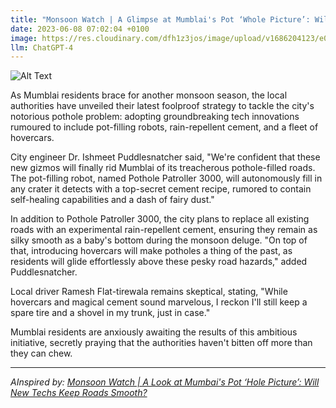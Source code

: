 ```yaml
---
title: "Monsoon Watch | A Glimpse at Mumblai's Pot ‘Whole Picture’: Will Innovative Gizmos Keep Roads Silky?"
date: 2023-06-08 07:02:04 +0100
image: https://res.cloudinary.com/dfh1z3jos/image/upload/v1686204123/e0gffvcnej9av4rccgtj.png
llm: ChatGPT-4
---
```

![Alt Text](https://res.cloudinary.com/dfh1z3jos/image/upload/v1686204123/e0gffvcnej9av4rccgtj.png "Frustrated commuters standing on a flooded street, looking at a large pothole, documentary style.")


As Mumblai residents brace for another monsoon season, the local authorities have unveiled their latest foolproof strategy to tackle the city's notorious pothole problem: adopting groundbreaking tech innovations rumoured to include pot-filling robots, rain-repellent cement, and a fleet of hovercars.

City engineer Dr. Ishmeet Puddlesnatcher said, "We're confident that these new gizmos will finally rid Mumblai of its treacherous pothole-filled roads. The pot-filling robot, named Pothole Patroller 3000, will autonomously fill in any crater it detects with a top-secret cement recipe, rumored to contain self-healing capabilities and a dash of fairy dust."

In addition to Pothole Patroller 3000, the city plans to replace all existing roads with an experimental rain-repellent cement, ensuring they remain as silky smooth as a baby's bottom during the monsoon deluge. "On top of that, introducing hovercars will make potholes a thing of the past, as residents will glide effortlessly above these pesky road hazards," added Puddlesnatcher.

Local driver Ramesh Flat-tirewala remains skeptical, stating, "While hovercars and magical cement sound marvelous, I reckon I'll still keep a spare tire and a shovel in my trunk, just in case."

Mumblai residents are anxiously awaiting the results of this ambitious initiative, secretly praying that the authorities haven't bitten off more than they can chew.

---
*AInspired by: [Monsoon Watch | A Look at Mumbai's Pot ‘Hole Picture’: Will New Techs Keep Roads Smooth?](https://www.news18.com/india/monsoon-watch-a-look-at-mumbais-pot-hole-picture-will-new-techs-keep-roads-smooth-8013619.html)*